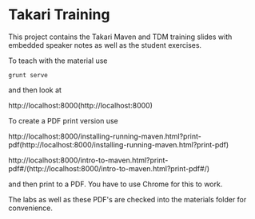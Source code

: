 # Takari Training

This project contains the Takari Maven and TDM training slides with embedded speaker notes as well as the student exercises.

To teach with the material use 

````
grunt serve
````

and then look at 

http://localhost:8000(http://localhost:8000)

To create a PDF print version use

http://localhost:8000/installing-running-maven.html?print-pdf(http://localhost:8000/installing-running-maven.html?print-pdf)

http://localhost:8000/intro-to-maven.html?print-pdf#/(http://localhost:8000/intro-to-maven.html?print-pdf#/)

and then print to a PDF. You have to use Chrome for this to work.

The labs as well as these PDF's are checked into the materials folder for convenience. 



 